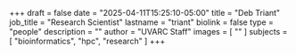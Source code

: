 +++
draft = false
date = "2025-04-11T15:25:10-05:00"
title = "Deb Triant"
job_title = "Research Scientist"
lastname = "triant"
biolink = false
type = "people"
description = ""
author = "UVARC Staff"
images = [
  ""
]
subjects = [
   "bioinformatics", "hpc", "research"
]
+++


